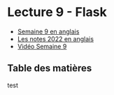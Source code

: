 # Lecture 9 - Flask 

- [Semaine 9 en anglais ](https://cs50.harvard.edu/x/2022/notes/9/)
- [Les notes 2022 en anglais ](https://cs50.harvard.edu/extension/2022/fall/notes/9/#welcome)
- [Vidéo Semaine 9](https://www.youtube.com/watch?v=oVA0fD13NGI&list=PLhQjrBD2T380F_inVRXMIHCqLaNUd7bN4&index=11)

## Table des matières 

test
